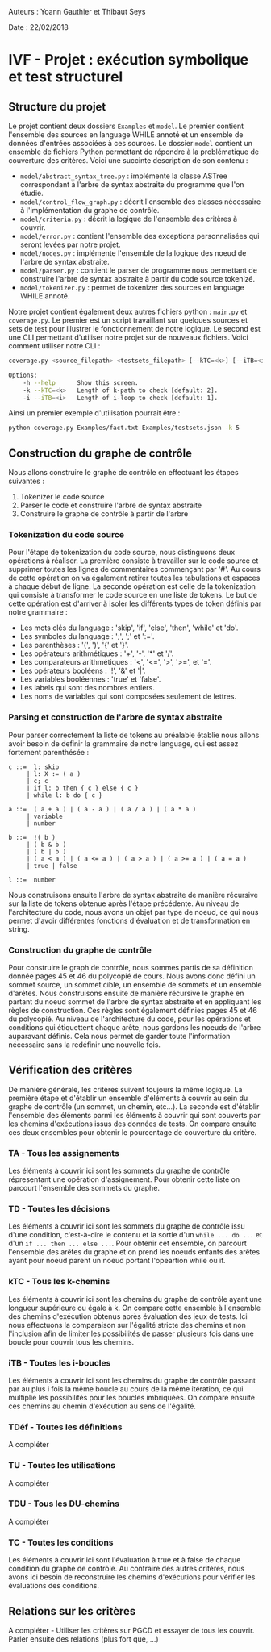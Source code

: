 Auteurs : Yoann Gauthier et Thibaut Seys

Date : 22/02/2018

# IVF - Projet : exécution symbolique et test structurel

## Structure du projet

Le projet contient deux dossiers `Examples` et `model`. Le premier contient l'ensemble des sources en language WHILE annoté et un ensemble de données d'entrées associées à ces sources. Le dossier `model` contient un ensemble de fichiers Python permettant de répondre à la problématique de couverture des critères. Voici une succinte description de son contenu :
- `model/abstract_syntax_tree.py` : implémente la classe ASTree correspondant à l'arbre de syntax abstraite du programme que l'on étudie.
- `model/control_flow_graph.py` : décrit l'ensemble des classes nécessaire à l'implémentation du graphe de contrôle.
- `model/criteria.py` : décrit la logique de l'ensemble des critères à couvrir.
- `model/error.py` : contient l'ensemble des exceptions personnalisées qui seront levées par notre projet.
- `model/nodes.py` : implémente l'ensemble de la logique des noeud de l'arbre de syntax abstraite.
- `model/parser.py` : contient le parser de programme nous permettant de construire l'arbre de syntax abstraite à partir du code source tokenizé.
- `model/tokenizer.py` : permet de tokenizer des sources en language WHILE annoté. 

Notre projet contient également deux autres fichiers python : `main.py` et `coverage.py`. Le premier est un script travaillant sur quelques sources et sets de test pour illustrer le fonctionnement de notre logique. Le second est une CLI permettant d'utiliser notre projet sur de nouveaux fichiers. Voici comment utiliser notre CLI :

```sh
coverage.py <source_filepath> <testsets_filepath> [--kTC=<k>] [--iTB=<i>]

Options:
    -h --help      Show this screen.
    -k --kTC=<k>   Length of k-path to check [default: 2].
    -i --iTB=<i>   Length of i-loop to check [default: 1].
```

Ainsi un premier exemple d'utilisation pourrait être :

```sh
python coverage.py Examples/fact.txt Examples/testsets.json -k 5
```

## Construction du graphe de contrôle

Nous allons construire le graphe de contrôle en effectuant les étapes suivantes :
1. Tokenizer le code source
2. Parser le code et construire l'arbre de syntax abstraite
3. Construire le graphe de contrôle à partir de l'arbre

### Tokenization du code source

Pour l'étape de tokenization du code source, nous distinguons deux opérations à réaliser. La première consiste à travailler sur le code source et supprimer toutes les lignes de commentaires commençant par '#'. Au cours de cette opération on va également retirer toutes les tabulations et espaces à chaque début de ligne. La seconde opération est celle de la tokenization qui consiste à transformer le code source en une liste de tokens. Le but de cette opération est d'arriver à isoler les différents types de token définis par notre grammaire :
- Les mots clés du language : 'skip', 'if', 'else', 'then', 'while' et 'do'.
- Les symboles du language : ';', ';' et ':='.
- Les parenthèses : '(', ')', '{' et '}'.
- Les opérateurs arithmétiques : '+', '-', '*' et '/'.
- Les comparateurs arithmétiques : '<', '<=', '>', '>=', et '='.
- Les opérateurs booléens : '!', '&' et '|'.
- Les variables booléennes : 'true' et 'false'.
- Les labels qui sont des nombres entiers.
- Les noms de variables qui sont composées seulement de lettres.

### Parsing et construction de l'arbre de syntax abstraite

Pour parser correctement la liste de tokens au préalable établie nous allons avoir besoin de definir la grammaire de notre language, qui est assez fortement parenthésée :
```
c ::=  l: skip
     | l: X := ( a )
     | c; c
     | if l: b then { c } else { c }
     | while l: b do { c }

a ::=  ( a + a ) | ( a - a ) | ( a / a ) | ( a * a )
     | variable
     | number

b ::=  !( b )
     | ( b & b )
     | ( b | b )
     | ( a < a ) | ( a <= a ) | ( a > a ) | ( a >= a ) | ( a = a )
     | true | false

l ::=  number
```
Nous construisons ensuite l'arbre de syntax abstraite de manière récursive sur la liste de tokens obtenue après l'étape précédente. Au niveau de l'architecture du code, nous avons un objet par type de noeud, ce qui nous permet d'avoir différentes fonctions d'évaluation et de transformation en string.

### Construction du graphe de contrôle

Pour construire le graph de contrôle, nous sommes partis de sa définition donnée pages 45 et 46 du polycopié de cours. Nous avons donc défini un sommet source, un sommet cible, un ensemble de sommets et un ensemble d'arêtes. Nous construisons ensuite de manière récursive le graphe en partant du noeud sommet de l'arbre de syntax abstraite et en appliquant les règles de construction. Ces règles sont également définies pages 45 et 46 du polycopié. Au niveau de l'architecture du code, pour les opérations et conditions qui étiquettent chaque arête, nous gardons les noeuds de l'arbre auparavant définis. Cela nous permet de garder toute l'information nécessaire sans la redéfinir une nouvelle fois.

## Vérification des critères

De manière générale, les critères suivent toujours la même logique. La première étape et d'établir un ensemble d'éléments à couvrir au sein du graphe de contrôle (un sommet, un chemin, etc...). La seconde est d'établir l'ensemble des éléments parmi les éléments à couvrir qui sont couverts par les chemins d'exécutions issus des données de tests. On compare ensuite ces deux ensembles pour obtenir le pourcentage de couverture du critère.

### TA - Tous les assignements

Les éléments à couvrir ici sont les sommets du graphe de contrôle répresentant une opération d'assignement. Pour obtenir cette liste on parcourt l'ensemble des sommets du graphe.

### TD - Toutes les décisions

Les éléments à couvrir ici sont les sommets du graphe de contrôle issu d'une condition, c'est-à-dire le contenu et la sortie d'un `while ... do ...` et d'un `if ... then ... else ...`. Pour obtenir cet ensemble, on parcourt l'ensemble des arêtes du graphe et on prend les noeuds enfants des arêtes ayant pour noeud parent un noeud portant l'opeartion while ou if.

### kTC - Tous les k-chemins

Les éléments à couvrir ici sont les chemins du graphe de contrôle ayant une longueur supérieure ou égale à k. On compare cette ensemble à l'ensemble des chemins d'exécution obtenus après évaluation des jeux de tests. Ici nous effectuons la comparaison sur l'égalité stricte des chemins et non l'inclusion afin de limiter les possibilités de passer plusieurs fois dans une boucle pour couvrir tous les chemins.

### iTB - Toutes les i-boucles

Les éléments à couvrir ici sont les chemins du graphe de contrôle passant par au plus i fois la même boucle au cours de la même itération, ce qui multiplie les possibilités pour les boucles imbriquées. On compare ensuite ces chemins au chemin d'exécution au sens de l'égalité.

### TDéf - Toutes les définitions

A compléter

### TU - Toutes les utilisations

A compléter

### TDU - Tous les DU-chemins

A compléter

### TC - Toutes les conditions 

Les éléments à couvrir ici sont l'évaluation à true et à false de chaque condition du graphe de contrôle. Au contraire des autres critères, nous avons ici besoin de reconstruire les chemins d'exécutions pour vérifier les évaluations des conditions.

## Relations sur les critères

A compléter - Utiliser les critères sur PGCD et essayer de tous les couvrir. Parler ensuite des relations (plus fort que, ...)

